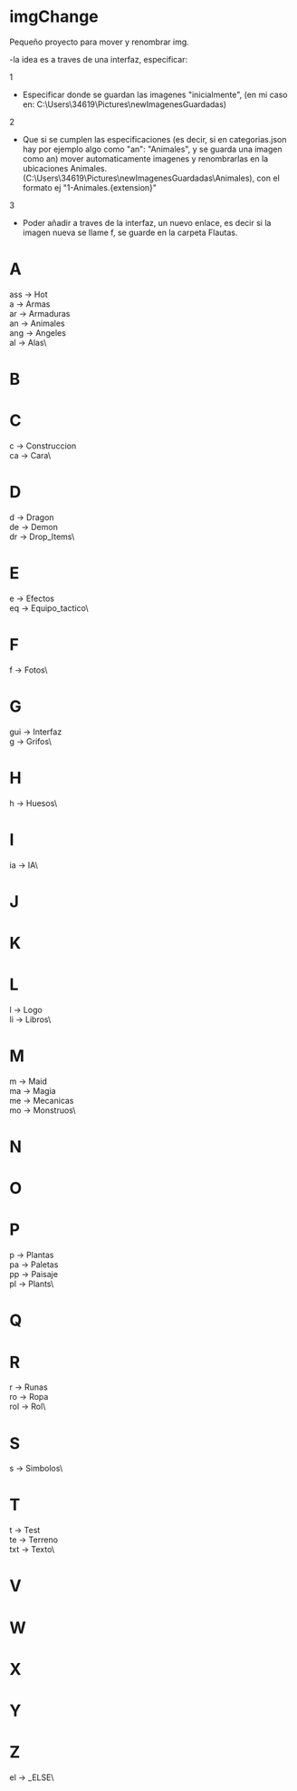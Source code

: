# imgChange
Pequeño proyecto para mover y renombrar img.

-la idea es a traves de una interfaz, 
especificar:

1
- Especificar donde se guardan las imagenes "inicialmente", 
  (en mi caso en: C:\Users\34619\Pictures\newImagenesGuardadas)

2
- Que si se cumplen las especificaciones (es decir, si en categorias.json hay por ejemplo algo como "an": "Animales", y se guarda una imagen como an) mover automaticamente imagenes y renombrarlas en la ubicaciones Animales.
(C:\Users\34619\Pictures\newImagenesGuardadas\Animales), con el formato ej "1-Animales.{extension}"

3
- Poder añadir a traves de la interfaz, un nuevo enlace, es decir si la imagen nueva se llame f, se guarde en la carpeta Flautas.


# A
ass -> Hot\
a   -> Armas\
ar  -> Armaduras\
an  -> Animales\
ang -> Angeles\
al  -> Alas\
# B

# C
c   -> Construccion\
ca  -> Cara\

# D
d   -> Dragon\
de  -> Demon\
dr  -> Drop_Items\
# E
e   -> Efectos\
eq  -> Equipo_tactico\
# F
f   -> Fotos\
# G
gui -> Interfaz\
g   -> Grifos\
# H
h   -> Huesos\
# I
ia  -> IA\
# J
# K
# L
l   -> Logo\
li  -> Libros\
# M
m   -> Maid\
ma  -> Magia\
me  -> Mecanicas\
mo  -> Monstruos\
# N
# O
# P
p   -> Plantas\
pa  -> Paletas\
pp  -> Paisaje\
pl  -> Plants\

# Q
# R
r   -> Runas\
ro  -> Ropa\
rol -> Rol\
# S
s   -> Simbolos\
# T
t   -> Test\
te  -> Terreno\
txt -> Texto\
# V
# W
# X
# Y
# Z



el  -> _ELSE\